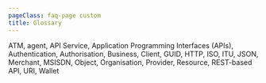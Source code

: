 ```yaml
---
pageClass: faq-page custom
title: Glossary
---
```


 <glossary-page>
   <template v-slot:title>
   Glossary
   </template>
   <template v-slot:description>
   Browse our glossary to find specific words.
   </template>
 </glossary-page>
 
 <div class="text-hidden">
   <p>ATM, agent, API Service, Application Programming Interfaces (APIs), Authentication, Authorisation, Business, Client, GUID, HTTP, ISO, ITU, JSON, Merchant, MSISDN, Object, Organisation, Provider, Resource, REST-based API, URI, Wallet</p>
 </div>
